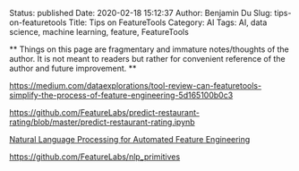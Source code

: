 Status: published
Date: 2020-02-18 15:12:37
Author: Benjamin Du
Slug: tips-on-featuretools
Title: Tips on FeatureTools
Category: AI
Tags: AI, data science, machine learning, feature, FeatureTools

**
Things on this page are fragmentary and immature notes/thoughts of the author.
It is not meant to readers but rather for convenient reference of the author and future improvement.
**

https://medium.com/dataexplorations/tool-review-can-featuretools-simplify-the-process-of-feature-engineering-5d165100b0c3

https://github.com/FeatureLabs/predict-restaurant-rating/blob/master/predict-restaurant-rating.ipynb

[Natural Language Processing for Automated Feature Engineering](https://blog.featurelabs.com/natural-language-processing-featuretools/)


https://github.com/FeatureLabs/nlp_primitives
